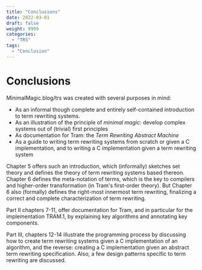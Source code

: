 ```yaml
---
title: "Conclusions"
date: 2022-03-01
draft: false
weight: 9999
categories:
  - "TRS"
tags:
  - "Conclusion"
---
```

# Conclusions
MinimalMagic.blog/trs was created with several purposes in mind:

* As an informal though complete and entirely self-contained introduction to term rewriting systems.
* As an illustration of the principle of *minimal magic*: develop complex systems out of (trivial) first principles
* As documentation for Tram: the *Term Rewriting Abstract Machine*
* As a guide to writing term rewriting systems from scratch or given a C implementation, and to writing a C implementation given a term rewriting system

Chapter 5 offers such an introduction, which (informally) sketches set theory and defines the theory of term rewriting systems based thereon. Chapter 6 defines the meta-notation of terms, which is the key to compilers and higher-order transformation (in Tram's first-order theory). But Chapter 6 also (formally) defines the right-most innermost term rewriting, finalizing a correct and complete characterization of term rewriting.

Part II chapters 7-11, offer documentation for Tram, and in particular for the implementation TRAM.1, by explaining key algorithms and annotating key components.

Part III, chapters 12-14 illustrate the programming process by discussing how to create term rewriting systems given a C implementation of an algorithm, and the reverse: creating a C implementation given an abstract term rewriting specification. Also, a few design patterns specific to term rewriting are discussed.
